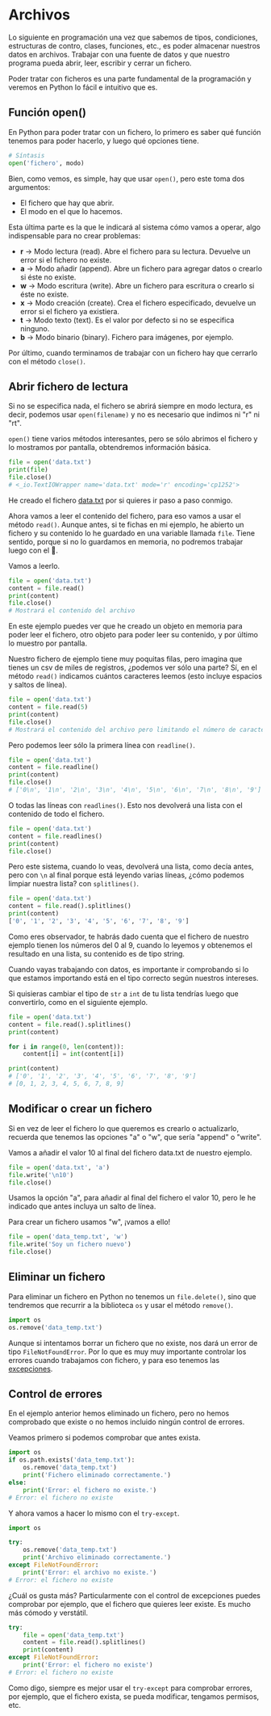 # Archivos

Lo siguiente en programación una vez que sabemos de tipos, condiciones, estructuras de contro, clases, funciones, etc., es poder almacenar nuestros datos en archivos. Trabajar con una fuente de datos y que nuestro programa pueda abrir, leer, escribir y cerrar un fichero.

Poder tratar con ficheros es una parte fundamental de la programación y veremos en Python lo fácil e intuitivo que es.

## Función open()

En Python para poder tratar con un fichero, lo primero es saber qué función tenemos para poder hacerlo, y luego qué opciones tiene.

```Python
# Síntasis
open('fichero', modo)
```

Bien, como vemos, es simple, hay que usar ```open()```, pero este toma dos argumentos:

* El fichero que hay que abrir.
* El modo en el que lo hacemos.

Esta última parte es la que le indicará al sistema cómo vamos a operar, algo indispensable para no crear problemas:

* **r** -> Modo lectura (read). Abre el fichero para su lectura. Devuelve un error si el fichero no existe.
* **a** -> Modo añadir (append). Abre un fichero para agregar datos o crearlo si éste no existe.
* **w** -> Modo escritura (write). Abre un fichero para escritura o crearlo si éste no existe.
* **x** -> Modo creación (create). Crea el fichero especificado, devuelve un error si el fichero ya existiera.
* **t** -> Modo texto (text). Es el valor por defecto si no se especifica ninguno.
* **b** -> Modo binario (binary). Fichero para imágenes, por ejemplo.

Por último, cuando terminamos de trabajar con un fichero hay que cerrarlo con el método ```close()```.

## Abrir fichero de lectura

Si no se especifica nada, el fichero se abrirá siempre en modo lectura, es decir, podemos usar ```open(filename)``` y no es necesario que indimos ni "r" ni "rt".

```open()``` tiene varios métodos interesantes, pero se sólo abrimos el fichero y lo mostramos por pantalla, obtendremos información básica.

```Python
file = open('data.txt')
print(file)
file.close()
# <_io.TextIOWrapper name='data.txt' mode='r' encoding='cp1252'>
```

He creado el fichero [data.txt](/21_Archivos/data.txt) por si quieres ir paso a paso conmigo.

Ahora vamos a leer el contenido del fichero, para eso vamos a usar el método ```read()```. Aunque antes, si te fichas en mi ejemplo, he abierto un fichero y su contenido lo he guardado en una variable llamada ```file```. Tiene sentido, porque si no lo guardamos en memoria, no podremos trabajar luego con el 🤯.

Vamos a leerlo.

```Python
file = open('data.txt')
content = file.read()
print(content)
file.close()
# Mostrará el contenido del archivo
```

En este ejemplo puedes ver que he creado un objeto en memoria para poder leer el fichero, otro objeto para poder leer su contenido, y por último lo muestro por pantalla.

Nuestro fichero de ejemplo tiene muy poquitas filas, pero imagina que tienes un csv de miles de registros, ¿podemos ver sólo una parte? Sí, en el método ```read()``` indicamos cuántos caracteres leemos (esto incluye espacios y saltos de línea).

```Python
file = open('data.txt')
content = file.read(5)
print(content)
file.close()
# Mostrará el contenido del archivo pero limitando el número de caracteres
```

Pero podemos leer sólo la primera línea con ```readline()```.

```Python
file = open('data.txt')
content = file.readline()
print(content)
file.close()
# ['0\n', '1\n', '2\n', '3\n', '4\n', '5\n', '6\n', '7\n', '8\n', '9'] 
```

O todas las líneas con ```readlines()```. Esto nos devolverá una lista con el contenido de todo el fichero.

```Python
file = open('data.txt')
content = file.readlines()
print(content)
file.close()
```

Pero este sistema, cuando lo veas, devolverá una lista, como decía antes, pero con ```\n``` al final porque está leyendo varias líneas, ¿cómo podemos limpiar nuestra lista? con ```splitlines()```.

```Python
file = open('data.txt')
content = file.read().splitlines()
print(content)
['0', '1', '2', '3', '4', '5', '6', '7', '8', '9']
```

Como eres observador, te habrás dado cuenta que el fichero de nuestro ejemplo tienen los números del 0 al 9, cuando lo leyemos y obtenemos el resultado en una lista, su contenido es de tipo string.

Cuando vayas trabajando con datos, es importante ir comprobando si lo que estamos importando está en el tipo correcto según nuestros intereses.

Si quisieras cambiar el tipo de ```str``` a ```int``` de tu lista tendrías luego que convertirlo, como en el siguiente ejemplo.

```Python
file = open('data.txt')
content = file.read().splitlines()
print(content)

for i in range(0, len(content)):
    content[i] = int(content[i])

print(content)
# ['0', '1', '2', '3', '4', '5', '6', '7', '8', '9']
# [0, 1, 2, 3, 4, 5, 6, 7, 8, 9]
```

## Modificar o crear un fichero

Si en vez de leer el fichero lo que queremos es crearlo o actualizarlo, recuerda que tenemos las opciones "a" o "w", que sería "append" o "write".

Vamos a añadir el valor 10 al final del fichero data.txt de nuestro ejemplo.

```Python
file = open('data.txt', 'a')
file.write('\n10')
file.close()
```

Usamos la opción "a", para añadir al final del fichero el valor 10, pero le he indicado que antes incluya un salto de línea.

Para crear un fichero usamos "w", ¡vamos a ello!

```Python
file = open('data_temp.txt', 'w')
file.write('Soy un fichero nuevo')
file.close()
```

## Eliminar un fichero

Para eliminar un fichero en Python no tenemos un ```file.delete()```, sino que tendremos que recurrir a la biblioteca ```os``` y usar el método ```remove()```.

```Python
import os
os.remove('data_temp.txt')
```

Aunque si intentamos borrar un fichero que no existe, nos dará un error de tipo ```FileNotFoundError```. Por lo que es muy muy importante controlar los errores cuando trabajamos con fichero, y para eso tenemos las [excepciones](/19_Excepciones/readme.md).

## Control de errores

En el ejemplo anterior hemos eliminado un fichero, pero no hemos comprobado que existe o no hemos incluido ningún control de errores.

Veamos primero si podemos comprobar que antes exista.

```Python
import os
if os.path.exists('data_temp.txt'):
    os.remove('data_temp.txt')
    print('Fichero eliminado correctamente.')
else:
    print('Error: el fichero no existe.')
# Error: el fichero no existe
```

Y ahora vamos a hacer lo mismo con el ```try-except```.

```Python
import os

try:
    os.remove('data_temp.txt')
    print('Archivo eliminado correctamente.')
except FileNotFoundError:
    print('Error: el archivo no existe.')
# Error: el fichero no existe
```

¿Cuál os gusta más? Particularmente con el control de excepciones puedes comprobar por ejemplo, que el fichero que quieres leer existe. Es mucho más cómodo y verstátil.

```Python
try:
    file = open('data_temp.txt')
    content = file.read().splitlines()
    print(content)
except FileNotFoundError:
    print('Error: el fichero no existe')
# Error: el fichero no existe
```

Como digo, siempre es mejor usar el ```try-except``` para comprobar errores, por ejemplo, que el fichero exista, se pueda modificar, tengamos permisos, etc.